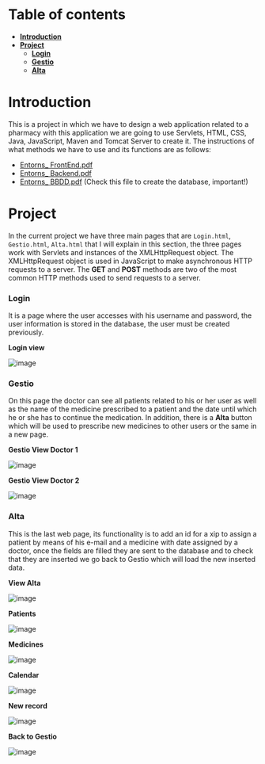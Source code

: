 # Table of contents
 * [**Introduction**](#introduction)
 * [**Project**](#project)
    * [**Login**](#login)
    * [**Gestio**](#gestio)
    * [**Alta**](#alta)

# Introduction 

This is a project in which we have to design a web application related to a pharmacy with this application we are going to use Servlets, HTML, CSS, Java, JavaScript, Maven and Tomcat Server to create it. The instructions of what methods we have to use and its functions are as follows:

* [Entorns_ FrontEnd.pdf](https://github.com/SPiedra955/pharmacy/files/11657564/Entorns_.FrontEnd.pdf)
* [Entorns_ Backend.pdf](https://github.com/SPiedra955/pharmacy/files/11657566/Entorns_.Backend.pdf)
* [Entorns_ BBDD.pdf](https://github.com/SPiedra955/pharmacy/files/11657576/Entorns_.BBDD.pdf) (Check this file to create the database, important!)

# Project

In the current project we have three main pages that are ````Login.html````, ````Gestio.html````, ````Alta.html```` that I will explain in this section, the three pages work with Servlets and instances of the XMLHttpRequest object. The XMLHttpRequest object is used in JavaScript to make asynchronous HTTP requests to a server.
The __GET__ and __POST__ methods are two of the most common HTTP methods used to send requests to a server.

### Login

It is a page where the user accesses with his username and password, the user information is stored in the database, the user must be created previously.

__Login view__

![image](https://github.com/SPiedra955/pharmacy_/blob/master/img/login.png)

### Gestio

On this page the doctor can see all patients related to his or her user as well as the name of the medicine prescribed to a patient and the date until which he or she has to continue the medication.
In addition, there is a __Alta__ button which will be used to prescribe new medicines to other users or the same in a new page.

__Gestio View Doctor 1__

![image](https://github.com/SPiedra955/pharmacy_/blob/master/img/doctor1_view.png)

__Gestio View Doctor 2__

![image](https://github.com/SPiedra955/pharmacy_/blob/master/img/doctor2_view.png)

### Alta

This is the last web page, its functionality is to add an id for a xip to assign a patient by means of his e-mail and a medicine with date assigned by a doctor, once the fields are filled they are sent to the database and to check that they are inserted we go back to Gestio which will load the new inserted data.

__View Alta__

![image](https://github.com/SPiedra955/pharmacy_/blob/master/img/view_alta.png)

__Patients__

![image](https://github.com/SPiedra955/pharmacy_/blob/master/img/view_patients.png)

__Medicines__ 

![image](https://github.com/SPiedra955/pharmacy_/blob/master/img/view_medicines.png)

__Calendar__

![image](https://github.com/SPiedra955/pharmacy_/blob/master/img/calendar.png)

__New record__

![image](https://github.com/SPiedra955/pharmacy_/blob/master/img/new_record1.png)

__Back to Gestio__

![image](https://github.com/SPiedra955/pharmacy_/blob/master/img/new_record2.png)

